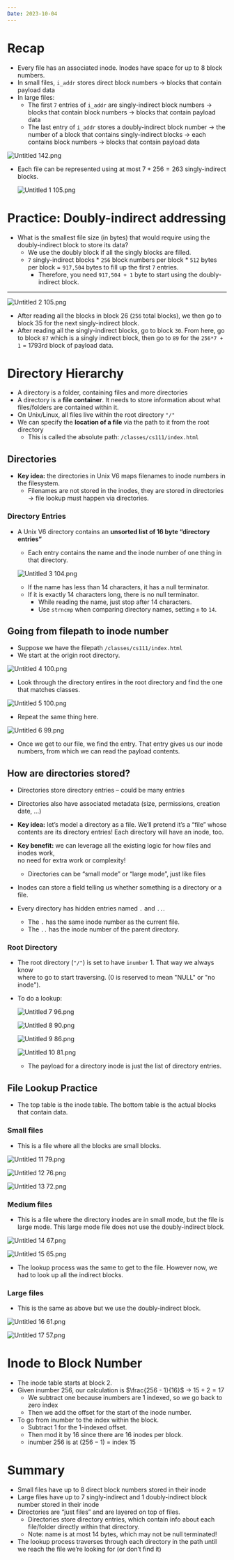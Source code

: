 ```yaml
---
Date: 2023-10-04
---
```

# Recap

- Every file has an associated inode. Inodes have space for up to 8 block numbers.
- In small files, `i_addr` stores direct block numbers → blocks that contain payload data
- In large files:
    - The first `7` entries of `i_addr` are singly-indirect block numbers → blocks that contain block numbers → blocks that contain payload data
    - The last entry of `i_addr` stores a doubly-indirect block number → the number of a block that contains singly-indirect blocks → each contains block numbers → blocks that contain payload data

![Untitled 142.png](../../attachments/Untitled%20142.png)

- Each file can be represented using at most $7 + 256 = 263$﻿ singly-indirect blocks.
    
    ![Untitled 1 105.png](../../attachments/Untitled%201%20105.png)
    

# Practice: Doubly-indirect addressing

- What is the smallest file size (in bytes) that would require using the doubly-indirect block to store its data?
    - We use the doubly block if all the singly blocks are filled.
    - `7` singly-indirect blocks * `256` block numbers per block * `512` bytes per block = `917,504` bytes to fill up the first `7` entries.
        - Therefore, you need `917,504 + 1` byte to start using the doubly-indirect block.

---

![Untitled 2 105.png](../../attachments/Untitled%202%20105.png)

- After reading all the blocks in block 26 (`256` total blocks), we then go to block 35 for the next singly-indirect block.
- After reading all the singly-indirect blocks, go to block `30`. From here, go to block `87` which is a singly indirect block, then go to `89` for the `256*7 + 1` = 1793rd block of payload data.

# Directory Hierarchy

- A directory is a folder, containing files and more directories
- A directory is a **file container**. It needs to store information about what files/folders are contained within it.
- On Unix/Linux, all files live within the root directory `"/"`
- We can specify the **location of a file** via the path to it from the root directory
    - This is called the absolute path: `/classes/cs111/index.html`

## Directories

- **Key idea:** the directories in Unix V6 maps filenames to inode numbers in the filesystem.
    - Filenames are not stored in the inodes, they are stored in directories → file lookup must happen via directories.

### Directory Entries

- A Unix V6 directory contains an **unsorted list of 16 byte “directory entries”**
    
    - Each entry contains the name and the inode number of one thing in that directory.
    
    ![Untitled 3 104.png](../../attachments/Untitled%203%20104.png)
    
    - If the name has less than 14 characters, it has a null terminator.
    - If it is exactly 14 characters long, there is no null terminator.
        - While reading the name, just stop after 14 characters.
        - Use `strncmp` when comparing directory names, setting `n` to `14`.

## Going from filepath to inode number

- Suppose we have the filepath `/classes/cs111/index.html`
- We start at the origin root directory.

![Untitled 4 100.png](../../attachments/Untitled%204%20100.png)

- Look through the directory entires in the root directory and find the one that matches classes.

![Untitled 5 100.png](../../attachments/Untitled%205%20100.png)

- Repeat the same thing here.

![Untitled 6 99.png](../../attachments/Untitled%206%2099.png)

- Once we get to our file, we find the entry. That entry gives us our inode numbers, from which we can read the payload contents.

## How are directories stored?

- Directories store directory entries – could be many entries
- Directories also have associated metadata (size, permissions, creation date, …)
- **Key idea:** let’s model a directory as a file. We’ll pretend it’s a “file” whose  
    contents are its directory entries! Each directory will have an inode, too.  
    
- **Key benefit:** we can leverage all the existing logic for how files and inodes work,  
    no need for extra work or complexity!  
    - Directories can be “small mode” or “large mode”, just like files
- Inodes can store a field telling us whether something is a directory or a file.
- Every directory has hidden entries named `.` and `..`.
    - The `.` has the same inode number as the current file.
    - The `..` has the inode number of the parent directory.

### Root Directory

- The root directory (`"/"`) is set to have `inumber` 1. That way we always know  
    where to go to start traversing. (0 is reserved to mean "NULL" or "no inode").  
    
- To do a lookup:
    
    ![Untitled 7 96.png](../../attachments/Untitled%207%2096.png)
    
    ![Untitled 8 90.png](../../attachments/Untitled%208%2090.png)
    
    ![Untitled 9 86.png](../../attachments/Untitled%209%2086.png)
    
    ![Untitled 10 81.png](../../attachments/Untitled%2010%2081.png)
    
    - The payload for a directory inode is just the list of directory entries.

## File Lookup Practice

- The top table is the inode table. The bottom table is the actual blocks that contain data.

### Small files

- This is a file where all the blocks are small blocks.

![Untitled 11 79.png](../../attachments/Untitled%2011%2079.png)

![Untitled 12 76.png](../../attachments/Untitled%2012%2076.png)

![Untitled 13 72.png](../../attachments/Untitled%2013%2072.png)

### Medium files

- This is a file where the directory inodes are in small mode, but the file is large mode. This large mode file does not use the doubly-indirect block.

![Untitled 14 67.png](../../attachments/Untitled%2014%2067.png)

![Untitled 15 65.png](../../attachments/Untitled%2015%2065.png)

- The lookup process was the same to get to the file. However now, we had to look up all the indirect blocks.

### Large files

- This is the same as above but we use the doubly-indirect block.

![Untitled 16 61.png](../../attachments/Untitled%2016%2061.png)

![Untitled 17 57.png](../../attachments/Untitled%2017%2057.png)

# Inode to Block Number

- The inode table starts at block 2.
- Given inumber 256, our calculation is $\frac{256 - 1}{16}$﻿ → $15 + 2 = 17$﻿
    - We subtract one because inumbers are 1 indexed, so we go back to zero index
    - Then we add the offset for the start of the inode number.
- To go from inumber to the index within the block.
    - Subtract 1 for the 1-indexed offset.
    - Then mod it by 16 since there are 16 inodes per block.
    - inumber 256 is at $(256 - 1) % 16$﻿ = index 15

  

# Summary

- Small files have up to 8 direct block numbers stored in their inode
- Large files have up to 7 singly-indirect and 1 doubly-indirect block number stored in their inode
- Directories are “just files” and are layered on top of files.
    - Directories store directory entries, which contain info about each file/folder directly within that directory.
    - Note: name is at most 14 bytes, which may not be null terminated!
- The lookup process traverses through each directory in the path until we reach the file we’re looking for (or don’t find it)